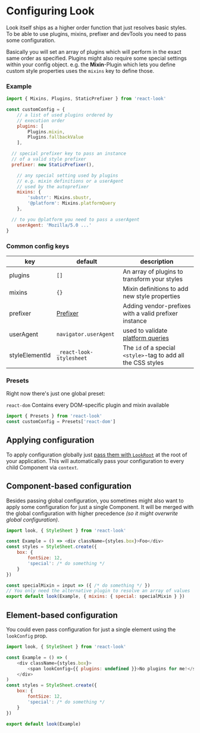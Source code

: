 # Configuring Look
Look itself ships as a higher order function that just resolves basic styles. To be able to use plugins, mixins, prefixer and devTools you need to pass some configuration.

Basically you will set an array of plugins which will perform in the exact same order as specified.
Plugins might also require some special settings within your config object.
e.g. the **Mixin**-Plugin which lets you define custom style properties uses the `mixins` key to define those.


### Example
```javascript
import { Mixins, Plugins, StaticPrefixer } from 'react-look'

const customConfig = {
	// a list of used plugins ordered by
	// execution order
	plugins: [
		Plugins.mixin,
		Plugins.fallbackValue
	],

  // special prefixer key to pass an instance
  // of a valid style prefixer
  prefixer: new StaticPrefixer(),

	// any special setting used by plugins
	// e.g. mixin definitions or a userAgent
	// used by the autoprefixer
	mixins: {
		'substr': Mixins.sbustr,
		'@platform': Mixins.platformQuery
	},

  // to you @platform you need to pass a userAgent
	userAgent: 'Mozilla/5.0 ...'
}
```
### Common config keys

| key | default | description |
|-----|-------|------------|
|plugins|`[]`|An array of plugins to transform your styles |
|mixins|`{}`|Mixin definitions to add new style properties|
|prefixer|[Prefixer](../api/Prefixer.md)|Adding vendor-prefixes with a valid prefixer instance|
|userAgent|`navigator.userAgent`|used to validate [platform queries](../Mixins.md#platformqueries)
|styleElementId|`_react-look-stylesheet`| The `id` of a special `<style>`-tag to add all the CSS styles

### Presets
Right now there's just one global preset:

`react-dom`
Contains every DOM-specific plugin and mixin available<br>
```javascript
import { Presets } from 'react-look'
const customConfig = Presets['react-dom']
```
## Applying configuration
To apply configuration globally just [pass them with `LookRoot`](../api/LookRoot.md#usage) at the root of your application.
This will automatically pass your configuration to every child Component via `context`.

## Component-based configuration
Besides passing global configuration, you sometimes might also want to apply some configuration for just a single Component. It will be merged with the global configuration with higher precedence *(so it might overwrite global configuration)*.

```javascript
import look, { StyleSheet } from 'react-look'

const Example = () => <div className={styles.box}>Foo</div>
const styles = StyleSheet.create({
	box: {
		fontSize: 12,
		'special': /* do something */
	}
})

const specialMixin = input => ({ /* do something */ })
// You only need the alternative plugin to resolve an array of values
export default look(Example, { mixins: { special: specialMixin } })
```
## Element-based configuration
You could even pass configuration for just a single element using the `lookConfig` prop.

```javascript
import look, { StyleSheet } from 'react-look'

const Example = () => (
	<div className={styles.box}>
		<span lookConfig={{ plugins: undefined }}>No plugins for me!</span>
	</div>
)
const styles = StyleSheet.create({
	box: {
		fontSize: 12,
		'special': /* do something */
	}
})

export default look(Example)
```
